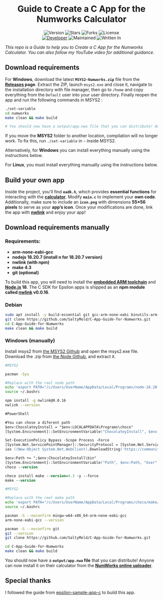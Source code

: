 <h1 align="center">Guide to Create a C App for the Numworks Calculator</h1>
<p align="center">
    <img alt="Version" src="https://img.shields.io/badge/Version-0.0.1-blue?style=for-the-badge&color=blue">
    <img alt="Stars" src="https://img.shields.io/github/stars/SaltyMold/C-App-Guide-for-Numworks?style=for-the-badge&color=magenta">
    <img alt="Forks" src="https://img.shields.io/github/forks/SaltyMold/C-App-Guide-for-Numworks?color=cyan&style=for-the-badge&color=purple">
    <img alt="License" src="https://img.shields.io/github/license/SaltyMold/C-App-Guide-for-Numworks?style=for-the-badge&color=blue">
    <br>
    <a href="https://github.com/SaltyMold"><img title="Developer" src="https://img.shields.io/badge/Developer-SaltyMold-red?style=flat-square"></a>
    <img alt="Maintained" src="https://img.shields.io/badge/Maintained-Yes-blue?style=flat-square">
    <img alt="Written In" src="https://img.shields.io/badge/Written%20In-C-yellow?style=flat-square">
</p>

_This repo is a Guide to help you to Create a C App for the Numworks Calculator. You can also follow my YouTube video for additional guidance._

## Download requirements

For **Windows**, download the latest **`MSYS2-Numworks.zip`** file from the **[Releases](https://github.com/SaltyMold/C-App-Guide-for-Numworks/releases) page**. Extract the ZIP, launch `msys2.exe` and close it, navigate to the installation directory with file manager, then go to `/home` and copy everything from the `Default` user into your user directory. Finally reopen the app and run the following commands in MSYS2 :  
```sh
./set-variable
cd numworks
make clean && make build

# You should now have a output/app.nwa file that you can distribute! Anyone can now install it on their calculator from the NumWorks online uploader : https://my.numworks.com/apps.
```
If you move the **MSYS2** folder to another location, compilation will no longer work. To fix this, run `./set-variable` in `~` inside MSYS2.

Alternatively, for **Windows** you can install everything manually using the instructions below.

For **Linux**, you must install everything manually using the instructions below.

## Build your own app

Inside the project, you'll find **`eadk.h`**, which provides **essential functions** for interacting with the **[calculator](https://en.wikipedia.org/wiki/NumWorks)**. Modify **`main.c`** to implement your **own code**.
Additionally, make sure to include an **`icon.png`** with dimensions **55×56 pixels** to serve as your **app’s icon**. Once your modifications are done, link the app with **[nwlink](https://www.npmjs.com/package/nwlink)** and enjoy your app!

## Download requirements manually

### Requirements:

- **arm-none-eabi-gcc**
- **nodejs 18.20.7 (install n for 18.20.7 version)**
- **nwlink (with npm)**
- **make 4.3**
- **git (optional)**

To build this app, you will need to install the **[embedded ARM toolchain](https://developer.arm.com/Tools%20and%20Software/GNU%20Toolchain)** and **[Node.js](https://nodejs.org/en/) 18**. The C SDK for Epsilon apps is shipped as an **npm module called [nwlink](https://www.npmjs.com/package/nwlink) v0.0.16**.

### Debian

```sh
sudo apt install -y build-essential git gcc-arm-none-eabi binutils-arm-none-eabi nodejs npm && npm install -g n && sudo n 18 && npm install -g nwlink@0.0.16
git clone https://github.com/SaltyMold/C-App-Guide-for-Numworks.git
cd C-App-Guide-for-Numworks
make clean && make build
```

### Windows (manually)

Install msys2 from [the MSYS2 Github](https://github.com/msys2/msys2-installer/releases/download/2025-02-21/msys2-x86_64-20250221.exe) and open the msys2.exe file.
Download the .zip from [the Node Github](https://github.com/actions/node-versions/releases/download/18.20.7-13438827950/node-18.20.7-win32-x64.7z), and extract it.

```sh
#MSYS2

pacman -Syu

#Replace with the reel node path
echo 'export PATH="/c/Users/UserName/AppData/Local/Programs/node-18.20.7-win32-x64:$PATH"' >> ~/.bashrc
source ~/.bashrc

npm install -g nwlink@0.0.16
nwlink --version
```

```ps
#PowerShell

#You can chose a diferent path
$env:ChocolateyInstall = "$env:LOCALAPPDATA\Programs\choco"
[System.Environment]::SetEnvironmentVariable("ChocolateyInstall", $env:ChocolateyInstall, "User")

Set-ExecutionPolicy Bypass -Scope Process -Force
[System.Net.ServicePointManager]::SecurityProtocol = [System.Net.ServicePointManager]::SecurityProtocol -bor 3072
iex ((New-Object System.Net.WebClient).DownloadString('https://community.chocolatey.org/install.ps1'))

$env:Path += ";$env:ChocolateyInstall\bin"
[System.Environment]::SetEnvironmentVariable("Path", $env:Path, "User")
choco --version

choco install make --version=4.3 -y --force
make --version
```

```sh
#MSYS2

#Replace with the reel make path
echo 'export PATH="/c/Users/UserName/AppData/Local/Programs/choco/make/bin:$PATH"' >> ~/.bashrc 
source ~/.bashrc

pacman -S --noconfirm mingw-w64-x86_64-arm-none-eabi-gcc
arm-none-eabi-gcc --version

pacman -S --noconfirm git
git --version
git clone https://github.com/SaltyMold/C-App-Guide-for-Numworks.git

cd C-App-Guide-for-Numworks
make clean && make build
```

You should now have a **`output/app.nwa` file** that you can distribute! Anyone can now install it on their calculator from the **[NumWorks online uploader](https://my.numworks.com/apps)**.

## Special thanks 

I followed the guide from [epsilon-sample-app-c](https://github.com/numworks/epsilon-sample-app-c) to build this app.

